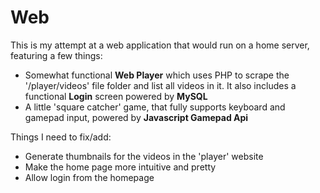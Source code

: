 <h1>Web</h1>
This is my attempt at a web application that would run on a home server, featuring a few things:<br>
<ul>
  <li>Somewhat functional <b>Web Player</b> which uses PHP to scrape the '/player/videos' file folder and list all videos in it. It also includes a functional <b>Login</b> screen powered by <b>MySQL</b></li>
  <li>A little 'square catcher' game, that fully supports keyboard and gamepad input, powered by <b>Javascript Gamepad Api</b></li>
</ul>

Things I need to fix/add:<br>
<ul>
  <li>Generate thumbnails for the videos in the 'player' website</li>
  <li>Make the home page more intuitive and pretty</li>
  <li>Allow login from the homepage</li>
</ul>
